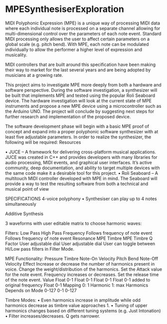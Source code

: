 # MPESynthesiserExploration

MIDI Polyphonic Expression (MPE) is a unique way of processing MIDI data where each individual note is processed on a separate channel allowing for multi-dimensional control over the parameters of each note event. Standard MIDI processing only allows the user to affect certain parameters on a global scale (e.g. pitch bend). With MPE, each note can be modulated individually to allow the performer a higher level of expression and musicality.

MIDI controllers that are built around this specification have been making their way to market for the last several years and are being adopted by musicians at a growing rate. 

This project aims to investigate MPE more deeply from both a hardware and software perspective. During the software investigation, a synthesizer will be built that implements MPE and tested using the popular Roli Seaboard device. The hardware investigation will look at the current state of MPE instruments and propose a new MPE device using a microcontroller such as the Arduino UNO. The project will conclude by suggesting next steps for further research and implementation of the proposed device.

The software development phase will begin with a basic MPE proof of concept and expand into a proper polyphonic software synthesizer with at least five adjustable parameters. In order to realize the synthesizer, the following will be required:
Resources

•	JUCE – A framework for delivering cross-platform musical applications. JUCE was created in C++ and provides developers with             many libraries for audio processing, MIDI events, and graphical user interfaces. It’s active community, deep documentation, and ability to target multiple devices with the same code make it a desirable tool for this project.
•	Roli Seaboard – A multitouch MIDI controller developed with MPE in mind. The Seaboard will provide a way to test the resulting software from both a technical and musical point of view

SPECIFICATIONS
4-voice polyphony
•	Synthesiser can play up to 4 notes simultaneously

Additive Synthesis
 
3 waveforms with user editable matrix to choose harmonic waves:

Filters: 
Low Pass	High Pass
Frequency 	Follows frequency of note event	Follows frequency of note event
Resonance	MPE Timbre	MPE Timbre
Q Factor	User adjustable dial	User adjustable dial
User can toggle between Hi/Low pass filters in Filter Mode.

MPE Functionality:
Pressure	Timbre	Note-On Velocity	Pitch Bend	Note-Off Velocity
Effect	Increase or decrease the number of harmonics present in voice.	Change the weight/distribution of the harmonics.	Set the Attack value for the note event.	Frequency increases or decreases.	Set the release time of the note event.
Value	Float 0-1	Float 0-1	Float 0-1	Float 0-1 added to original frequency	Float 0-1
Mapping	0: 1 Harmonic
1: max Harmonics	Depends on Mode	0-127	0-1	0-127

Timbre Modes:
•	Even harmonics increase in amplitude while odd harmonics decrease as timbre value approaches 1.
•	Tuning of upper harmonics changes based on different tuning systems (e.g. Just Intonation)
•	Filter increases/decreases. Q gets narrower. 

